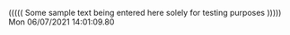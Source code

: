 ((((( Some sample text being entered here solely for testing purposes ))))) Mon 06/07/2021 14:01:09.80
